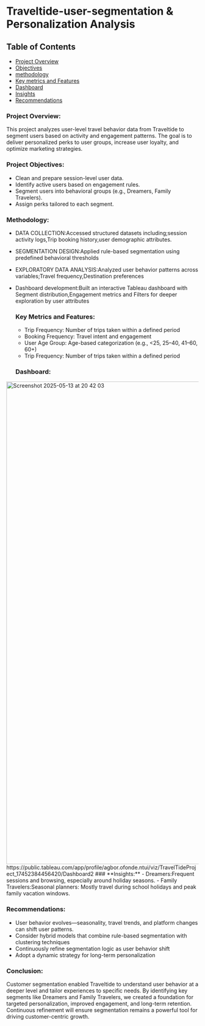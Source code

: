 # Traveltide-user-segmentation & Personalization Analysis

## Table of Contents
- [Project Overview](#project-overview)  
- [Objectives](#objectives) 
- [methodology](#methodology)
- [Key metrics and Features](#keymetricsandfeatures)
- [Dashboard](#dashboard)
- [Insights](#insights)
- [Recommendations](#recommendations)


### **Project Overview:**

This project analyzes user-level travel behavior data from Traveltide to segment users based on activity and engagement patterns.
The goal is to deliver personalized perks to user groups, increase user loyalty, and optimize  marketing strategies.


### **Project Objectives:**

- Clean and prepare session-level user data.
- Identify active users based on engagement rules.
- Segment users into behavioral groups (e.g., Dreamers, Family Travelers).
- Assign perks tailored to each segment.


### **Methodology:**
- DATA COLLECTION:Accessed structured datasets including;session activity logs,Trip booking history,user demographic attributes.
- SEGMENTATION DESIGN:Applied rule-based segmentation using predefined behavioral thresholds
- EXPLORATORY DATA ANALYSIS:Analyzed user behavior patterns across variables;Travel frequency,Destination preferences
- Dashboard development:Built an interactive Tableau dashboard with Segment distribution,Engagement metrics and Filters for deeper exploration by user attributes

  ### **Key Metrics and Features:**
  - Trip Frequency: Number of trips taken within a defined period
  - Booking Frequency: Travel intent and engagement
  - User Age Group: Age-based categorization (e.g., <25, 25–40, 41–60, 60+)
  - Trip Frequency: Number of trips taken within a defined period

  ### **Dashboard:**
<img width="1265" alt="Screenshot 2025-05-13 at 20 42 03" src="https://github.com/user-attachments/assets/c759ee08-a2dd-4b79-a7ee-ec7d37b98c7e" />
https://public.tableau.com/app/profile/agbor.ofonde.ntui/viz/TravelTideProject_17452384456420/Dashboard2
  ### **Insights:**
  - Dreamers:Frequent sessions and browsing, especially around holiday seasons.
  - Family Travelers:Seasonal planners: Mostly travel during school holidays and peak family vacation windows.
 
  ### **Recommendations:**
  - User behavior evolves—seasonality, travel trends, and platform changes can shift user patterns.
  - Consider hybrid models that combine rule-based segmentation with clustering techniques
  - Continuously refine segmentation logic as user behavior shift
  - Adopt a dynamic strategy for long-term personalization
 
  ### **Conclusion:**
  Customer segmentation enabled Traveltide to understand user behavior at a deeper level and tailor experiences to specific needs. By identifying key segments like Dreamers and Family 
  Travelers, we created a foundation for targeted personalization, improved engagement, and long-term retention. Continuous refinement will ensure segmentation remains a powerful tool for 
  driving customer-centric growth.


  
  

  

  
